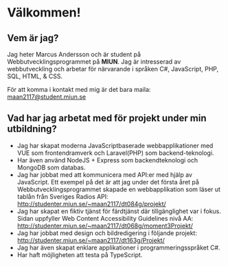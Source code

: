# Välkommen!
## Vem är jag? 
Jag heter Marcus Andersson och är student på Webbutvecklingsprogrammet på **MIUN**. Jag är intresserad av webbutveckling och arbetar för närvarande i språken C#, JavaScript, PHP, SQL, HTML, & CSS.

För att komma i kontakt med mig är det bara maila: maan2117@student.miun.se

## Vad har jag arbetat med för projekt under min utbildning?
- Jag har skapat moderna JavaScriptbaserade webbapplikationer med VUE som frontendramverk och Laravel(PHP) som backend-teknologi. 
- Har även använd NodeJS + Express som backendteknologi och MongoDB som databas.
- Jag har jobbat med att kommunicera med API:er med hjälp av JavaScript. Ett exempel på det är att jag under det första året på Webbutvecklingsprogrammet skapade en webbapplikation som läser ut tablån från Sveriges Radios API:
http://studenter.miun.se/~maan2117/dt084g/projekt/ 
- Jag har skapat en fiktiv tjänst för färdtjänst där tillgänglighet var i fokus. Sidan uppfyller Web Content Accessibility Guidelines nivå AA:
http://studenter.miun.se/~maan2117/dt068g/moment3Projekt/
- Jag har jobbat med design och bildredigering i följande projekt:
http://studenter.miun.se/~maan2117/dt163g/Projekt/
- Jag har även skapat enklare applikationer i programmeringsspråket C#.
- Har haft möjligheten att testa på TypeScript.
